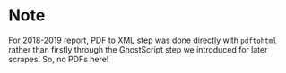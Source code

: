 # Note

For 2018-2019 report, PDF to XML step was done directly with `pdftohtml` rather than firstly through the GhostScript step we introduced for later scrapes. So, no PDFs here!
